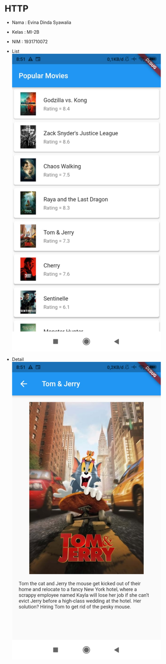 # HTTP


- Nama : Evina Dinda Syawalia
- Kelas : MI-2B
- NIM : 1931710072

- List
  ![gambar 1](image/img1.jpeg)
- Detail
  ![gambar 2](image/img2.jpeg)
